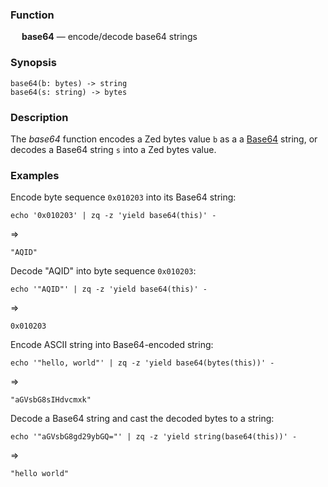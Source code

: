 ### Function

&emsp; **base64** &mdash; encode/decode base64 strings

### Synopsis

```
base64(b: bytes) -> string
base64(s: string) -> bytes
```
### Description

The _base64_ function encodes a Zed bytes value `b` as a
a [Base64](https://en.wikipedia.org/wiki/Base64) string,
or decodes a Base64 string `s` into a Zed bytes value.

### Examples

Encode byte sequence `0x010203` into its Base64 string:
```mdtest-command
echo '0x010203' | zq -z 'yield base64(this)' -
```
=>
```mdtest-output
"AQID"
```
Decode "AQID" into byte sequence `0x010203`:
```mdtest-command
echo '"AQID"' | zq -z 'yield base64(this)' -
```
=>
```mdtest-output
0x010203
```
Encode ASCII string into Base64-encoded string:
```mdtest-command
echo '"hello, world"' | zq -z 'yield base64(bytes(this))' -
```
=>
```mdtest-output
"aGVsbG8sIHdvcmxk"
```
Decode a Base64 string and cast the decoded bytes to a string:
```mdtest-command
echo '"aGVsbG8gd29ybGQ="' | zq -z 'yield string(base64(this))' -
```
=>
```mdtest-output
"hello world"
```
